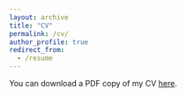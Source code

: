 ```yaml
---
layout: archive
title: "CV"
permalink: /cv/
author_profile: true
redirect_from:
  - /resume
---
```



You can download a PDF copy of my CV [here](/files/Ziyi_Song_CV.pdf).

